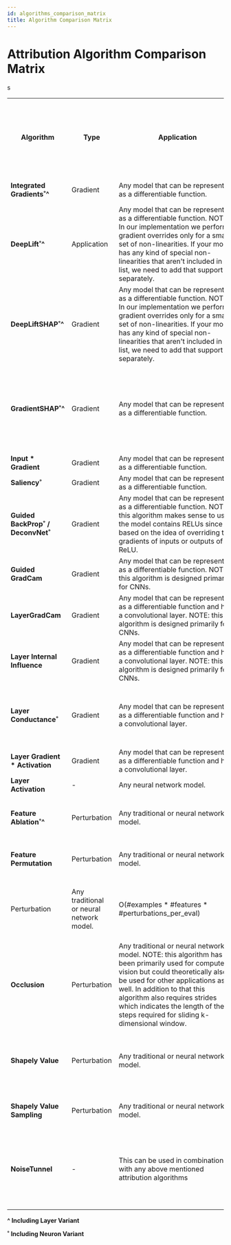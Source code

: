 ```yaml
---
id: algorithms_comparison_matrix
title: Algorithm Comparison Matrix
---
```


# **Attribution Algorithm Comparison Matrix**
<table style="overflow-x: scroll; overflow: auto; display: block;" width="100%">
  <tr>
    <th style="padding: 30px;">Algorithm</th>
    <th style="padding: 30px;">Type</th>
    <th style="padding: 80px 100px;">Application</th>
    <th style="padding: 30px;">Space&nbsp;Complexity</th>
    <th style="padding: 30px;">Model&nbsp;Passes&nbsp;(Forward Only or Forward and Backward))</th>
    <th style="padding: 30px;">Number&nbsp;of&nbsp;Samples&nbsp;Passed through Model's Forward (and Backward) Passes</th>
    <th style="padding: 30px;">Requires&nbsp;Baseline&nbsp;aka Reference ?</th>
    <th style="padding: 80px 150px;">Description</th>
  </tr>
  <tr>
    <td><strong>Integrated Gradients˚^</strong></td>
    <td>Gradient</td>
    <td>Any model that can be represented as a differentiable function.</td>
    <td>O(#steps * #examples * #features)</td>
    <td>Forward and Backward</td>
    <td>#steps * #examples</td>
    <td>Yes (Single Baseline Per Input Example)</td>
    <td>Approximates the integral of gradients along the path (straight line from baseline to input) sand multiplies with (input - baseline)</td>
  </tr>
  <tr>
    <td><strong>DeepLift˚^</strong></td>
    <td>Application</td>
    <td>Any model that can be represented as a differentiable function. NOTE: In our implementation we perform gradient overrides only for a small set of non-linearities. If your model has any kind of special non-linearities that aren't included in our list, we need to add that support separately. </td>
    <td>O(#examples * #features)</td>
    <td>Forward and Backward</td>
    <td>#examples</td>
    <td>Yes (Single Baseline Per Input Example)</td>
    <td>Explains differences in the non-linear activations' outputs in terms of the differences of the input from its corresponding reference. NOTE: Currently, only rescale rule is supported.</td>
  </tr>
  <tr>
    <td><strong>DeepLiftSHAP˚^</strong></td>
    <td>Gradient</td>
    <td>Any model that can be represented as a differentiable function. NOTE: In our implementation we perform gradient overrides only for a small set of non-linearities. If your model has any kind of special non-linearities that aren't included in our list, we need to add that support separately.</td>
    <td>O(#examples * #features * #baselines)</td>
    <td>Forward and Backward</td>
     <td>#steps * #examples</td>
    <td>Yes (Multiple Baselines Per Input Example)</td>
    <td> An extension of DeepLift that approximates SHAP values. For each input example it considers a distribution of baselines and computes the expected value of the attributions based on DeepLift algorithm across all input-baseline pairs. NOTE: Currently, only rescale rule is supported. </td>
  </tr>
  <tr>
    <td><strong>GradientSHAP˚^</strong></td>
    <td>Gradient</td>
    <td>Any model that can be represented as a differentiable function.</td>
    <td>O(#examples * # samples * #features + #baselines * #features)</td>
    <td>Forward and Backward</td>
     <td>#examples * #samples</td>
    <td>Yes (Multiple Baselines Per Input Example)</td>
    <td> Approximates SHAP values based on the expected gradients. It adds gaussian noise to each input example #samples times, selects a random point between each sample and randomly drawn baseline from baselines' distribution, computes the gradient for it and multiples it with (input - baseline). Final SHAP values represent the expected values of gradients * (input - baseline) for each input example.</td>
  </tr>
  <tr>
    <td><strong>Input * Gradient</strong></td>
    <td>Gradient</td>
    <td>Any model that can be represented as a differentiable function.</td>
    <td>O(#examples * #features)</td>
    <td>Forward and Backward</td>
     <td>#examples </td>
    <td>No</td>
    <td>Multiplies model inputs with the gradients of the model outputs w.r.t. those inputs.</td>
  </tr>
  <tr>
    <td><strong>Saliency˚</strong></td>
    <td>Gradient</td>
    <td>Any model that can be represented as a differentiable function.</td>
    <td>O(#examples * #features)</td>
    <td>Forward and Backward</td>
     <td>#examples </td>
    <td>No</td>
    <td>The gradients of the output w.r.t. inputs.</td>
  </tr>s
  <tr>
    <td><strong>Guided BackProp˚ / DeconvNet˚</strong></td>
    <td>Gradient</td>
    <td>Any model that can be represented as a differentiable function. NOTE: this algorithm makes sense to use if the model contains RELUs since it is based on the idea of overriding the gradients of inputs or outputs of any ReLU.</td>
    <td>O(#examples * #features)</td>
    <td>Forward and Backward</td>
     <td>#examples </td>
    <td>No</td>
    <td>Computes the gradients of the model outputs w.r.t. its inputs. If there are any RELUs present in the model, their gradients will be overridden so that only positive gradients of the inputs (in case of Guided BackProp) and outputs (in case of deconvnet) are back-propagated.</td>
  </tr>
  <tr>
    <td><strong>Guided GradCam</strong></td>
    <td>Gradient</td>
    <td>Any model that can be represented as a differentiable function. NOTE: this algorithm is designed primarily for CNNs.</td>
    <td>O(2 * #examples * #features)</td>
    <td>Forward and Backward</td>
     <td>#examples </td>
    <td>No</td>
    <td>Computes the element-wise product of Guided BackProp and up-sampled positive GradCam attributions.</td>
  </tr>
  <tr>
    <td><strong>LayerGradCam</strong></td>
    <td>Gradient</td>
    <td>Any model that can be represented as a differentiable function and has a convolutional layer. NOTE: this algorithm is designed primarily for CNNs.</td>
    <td>O(#examples * #features)</td>
    <td>Forward and Backward</td>
     <td>#examples </td>
    <td>No</td>
    <td>Computes the gradients of model outputs w.r.t. selected input layer, averages them for each output channel and multiplies with the layer activations.</td>
  </tr>
  <tr>
    <td><strong>Layer Internal Influence</strong></td>
    <td>Gradient</td>
    <td>Any model that can be represented as a differentiable function and has a convolutional layer. NOTE: this algorithm is designed primarily for CNNs.</td>
    <td>O(#steps * #examples * #features)</td>
    <td>Forward and Backward</td>
     <td>#steps * #examples </td>
    <td>Yes (Single Baseline Per Input Example)</td>
    <td>Approximates the integral of gradients along the path from baseline to inputs for selected input layer. </td>
  </tr>
  <tr>
    <td><strong>Layer Conductance˚</strong></td>
    <td>Gradient</td>
    <td>Any model that can be represented as a differentiable function and has a convolutional layer.</td>
    <td>O(#steps * #examples * #features)</td>
    <td>Forward and Backward</td>
     <td>#steps * #examples </td>
    <td>Yes (Single Baseline Per Input Example)</td>
    <td>Decomposes integrated gradients via chain rule. It approximates the integral of gradients defined by a chain rule, described as the gradients of the output w.r.t. to the neurons multiplied by the gradients of the neurons w.r.t. the inputs, along the path from baseline to inputs. Finally, the latter is multiplied by (input - baseline).</td>
  </tr>
  <tr>
    <td><strong>Layer Gradient * Activation</strong></td>
    <td>Gradient</td>
    <td>Any model that can be represented as a differentiable function and has a convolutional layer.</td>
    <td>O(#examples * #features)</td>
    <td>Forward and Backward</td>
     <td>#examples </td>
    <td>No</td>
    <td>Computes element-wise product of layer activations and the gradient of the output w.r.t. that layer.</td>
  </tr>
  <tr>
    <td><strong>Layer Activation</strong></td>
    <td> - </td>
    <td>Any neural network model. </td>
    <td>O(#examples * #features)</td>
    <td>Forward and Backward</td>
     <td>#examples </td>
    <td>No</td>
    <td>Computes the inputs or outputs of selected layer.</td>
  </tr>
  <tr>
    <td><strong>Feature Ablation˚^</strong></td>
    <td> Perturbation </td>
    <td>Any traditional or neural network model. </td>
    <td>O(#examples * #features * #perturbations_per_eval) </td>
    <td>Forward</td>
     <td>#examples * #features </td>
    <td>Yes (Single Baseline Per Input Example; Usually, zero baseline is used)</td>
    <td>Assigns an importance score to each input feature based on the magnitude changes in model output or loss when those features are replaced by a baseline (usually zeros) based on an input feature mask.</td>
  </tr>
  <tr>
    <td><strong>Feature Permutation</strong></td>
    <td> Perturbation </td>
    <td>Any traditional or neural network model. </td>
    <td>O(#examples * #features * #perturbations_per_eval)</td>
    <td>Forward</td>
     <td>#examples * #features </td>
    <td>No (Internally in our implementation permuted features for each batch are treated as baselines)</td>
    <td>Assigns an importance score to each input feature based on the magnitude changes in model output or loss when those features are permuted based on input feature mask. </td>
  </tr>
  <tr>
    <td> Perturbation </td>
    <td>Any traditional or neural network model. </td>
    <td>O(#examples * #features * #perturbations_per_eval)</td>
    <td>Forward</td>
     <td>#examples * #features </td>
    <td>No (Internally in our implementation permuted features for each batch are treated as baselines)</td>
    <td>Assigns an importance score to each input feature based on the magnitude changes in model output or loss when those features are permuted based on input feature mask. </td>
  </tr>
  <tr>
    <td><strong>Occlusion</strong></td>
    <td> Perturbation </td>
    <td> Any traditional or neural network model. NOTE: this algorithm has been primarily used for computer vision but could theoretically also be used for other applications as well. In addition to that this algorithm also requires strides which indicates the length of the steps required for sliding k-dimensional window.</td>
    <td>O(#examples * #features * #ablations_per_eval *  1 / #strides)</td>
    <td>Forward</td>
     <td>#examples * #features </td>
    <td>Yes (usually, zero baseline is used)</td>
    <td>Assigns an importance score to each input feature based on the magnitude changes in model output when those features are replaced by a baseline (usually zeros) using rectangular sliding windows and sliding strides. If a features is located in multiple hyper-rectangles the importance scores are averaged across those hyper-rectangles.</td>
  </tr>
  <tr>
    <td><strong>Shapely Value</strong></td>
    <td>Perturbation </td>
    <td>Any traditional or neural network model.</td>
    <td>O(#examples * #features * #perturbations_per_eval )</td>
    <td>Forward</td>
     <td>#examples * #features * #features! </td>
    <td>Yes (usually, zero baseline is used)</td>
    <td>Computes feature importances based on all permutations of all input features. It adds each feature for each permutation one-by-one to the baseline and computes the magnitudes of output changes for each feature which are ultimately being averaged across all permutations to estimate final attribution score. </td>
  </tr>
  <tr>
    <td><strong>Shapely Value Sampling</strong></td>
    <td>Perturbation </td>
    <td>Any traditional or neural network model.</td>
    <td>O(#examples * #features * #perturbations_per_eval )</td>
    <td>Forward</td>
     <td>#examples * #features * #samples</td>
    <td>Yes (usually, zero baseline is used)</td>
    <td>Similar to Shapely value, but instead of considering all feature permutations it considers only #samples random permutations.</td>
  </tr>
  <tr>
    <td><strong>NoiseTunnel</strong></td>
    <td> -  </td>
    <td>This can be used in combination with any above mentioned attribution algorithms</td>
    <td>Depends on the choice of above mentioned attribution algorithm. </td>
    <td>Forward or Forward and Backward - It depends on the choice of above mentioned attribution algorithm.</td>
     <td>#examples * #features * #samples</td>
    <td>Depends on the choice of above mentioned attribution algorithm. </td>
    <td>Depends on the choice of above mentioned attribution algorithm. | Adds gaussian noise to each input example #samples times, calls any above mentioned attribution algorithm for all #samples per example and aggregates / smoothens them based on different techniques for each input example. Supported smoothing techniques include: smoothgrad, vargrad, smoothgrad_sq.</td>
  </tr>

</table>

**^ Including Layer Variant**

**˚ Including Neuron Variant**
